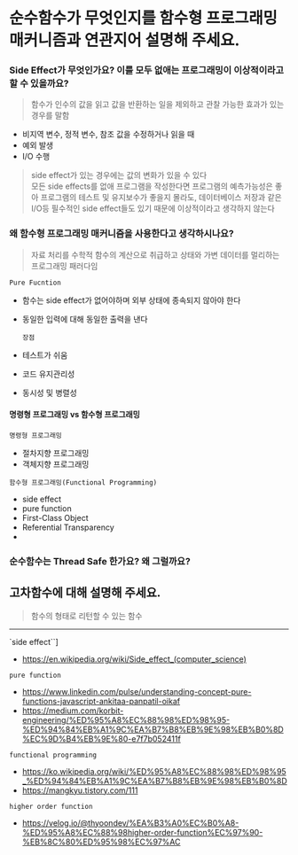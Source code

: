 # 순수함수가 무엇인지를 함수형 프로그래밍 매커니즘과 연관지어 설명해 주세요.


### Side Effect가 무엇인가요? 이를 모두 없애는 프로그래밍이 이상적이라고 할 수 있을까요?

> 함수가 인수의 값을 읽고 값을 반환하는 일을 제외하고 관찰 가능한 효과가 있는경우를 말함

- 비지역 변수, 정적 변수, 참조 값을 수정하거나 읽을 때
- 예외 발생
- I/O 수행

> side effect가 있는 경우에는 값의 변화가 있을 수 있다<br>
> 모든 side effects를 없애 프로그램을 작성한다면 프로그램의 예측가능성은 좋아 프로그램의
> 테스트 및 유지보수가 좋을지 몰라도, 데이터베이스 저장과 같은 I/O등 필수적인 side effect들도
> 있기 때문에 이상적이라고 생각하지 않는다

 
### 왜 함수형 프로그래밍 매커니즘을 사용한다고 생각하시나요?

> 자료 처리를 수학적 함수의 계산으로 취급하고 상태와 가변 데이터를 멀리하는 프로그래밍 패러다임

`Pure Fucntion`
  - 함수는 side effect가 없어야하며 외부 상태에 종속되지 않아야 한다
  - 동일한 입력에 대해 동일한 출력을 낸다
  
    `장점`
  - 테스트가 쉬움
  - 코드 유지관리성
  - 동시성 및 병렬성

####  명령형 프로그래밍 vs 함수형 프로그래밍

`명령형 프로그래밍`
- 절차지향 프로그래밍
- 객체지향 프로그래밍

`함수형 프로그래밍(Functional Programming)`

- side effect
- pure function
- First-Class Object
- Referential Transparency
- 
    

### 순수함수는 Thread Safe 한가요? 왜 그럴까요?

    

## 고차함수에 대해 설명해 주세요.

> 함수의 형태로 리턴할 수 있는 함수
---
`side effect``]

- https://en.wikipedia.org/wiki/Side_effect_(computer_science)

`pure function`

- https://www.linkedin.com/pulse/understanding-concept-pure-functions-javascript-ankitaa-panpatil-oikaf
- https://medium.com/korbit-engineering/%ED%95%A8%EC%88%98%ED%98%95-%ED%94%84%EB%A1%9C%EA%B7%B8%EB%9E%98%EB%B0%8D%EC%9D%B4%EB%9E%80-e7f7b052411f


`functional programming`

- https://ko.wikipedia.org/wiki/%ED%95%A8%EC%88%98%ED%98%95_%ED%94%84%EB%A1%9C%EA%B7%B8%EB%9E%98%EB%B0%8D
- https://mangkyu.tistory.com/111

`higher order function`

- https://velog.io/@thyoondev/%EA%B3%A0%EC%B0%A8-%ED%95%A8%EC%88%98higher-order-function%EC%97%90-%EB%8C%80%ED%95%98%EC%97%AC
